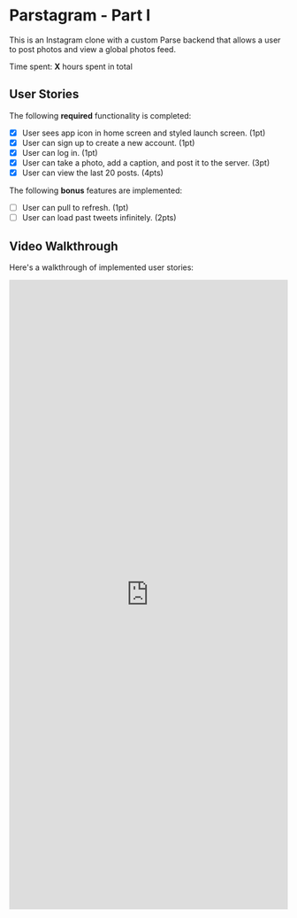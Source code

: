 # Parstagram - Part I

This is an Instagram clone with a custom Parse backend that allows a user to post photos and view a global photos feed.

Time spent: **X** hours spent in total

## User Stories

The following **required** functionality is completed:

- [X] User sees app icon in home screen and styled launch screen. (1pt)
- [X] User can sign up to create a new account. (1pt)
- [X] User can log in. (1pt)
- [X] User can take a photo, add a caption, and post it to the server. (3pt)
- [X] User can view the last 20 posts. (4pts)

The following **bonus** features are implemented:

- [ ] User can pull to refresh. (1pt)
- [ ] User can load past tweets infinitely. (2pts)

## Video Walkthrough

Here's a walkthrough of implemented user stories:

<div style='position:relative; padding-bottom:calc(217.07% + 44px)'><iframe src='https://gfycat.com/ifr/HandyCriminalBlackbuck' frameborder='0' scrolling='no' width='100%' height='100%' style='position:absolute;top:0;left:0;' allowfullscreen></iframe></div>
